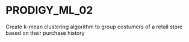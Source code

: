# PRODIGY_ML_02
 Create k-mean clustering algorithm to group costumers of a retail store based on their purchase history
